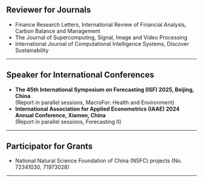 ## Reviewer for Journals
- Finance Research Letters, International Review of Financial Analysis, Carbon Balance and Management
- The Journal of Supercomputing, Signal, Image and Video Processing
- International Journal of Computational Intelligence Systems, Discover Sustainability
---

## Speaker for International Conferences
- **The 45th International Symposium on Forecasting (ISF) 2025, Beijing, China** \
  (Report in parallel sessions, MacroFor: Health and Environment)
- **International Association for Applied Econometrics (IAAE) 2024 Annual Conference, Xiamen, China** \
  (Report in parallel sessions, Forecasting II)
---

## Participator for Grants
- National Natural Science Foundation of China (NSFC) projects (No. 72341030, 71973028)
---
